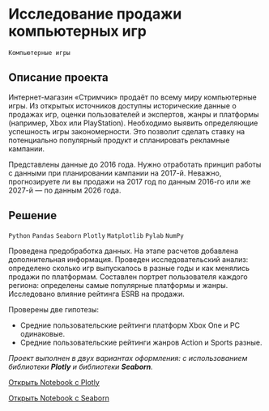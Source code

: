 # Исследование продажи компьютерных игр

`Компьютерные игры`

## Описание проекта

Интернет-магазин «Стримчик» продаёт по всему миру компьютерные игры. Из открытых источников доступны исторические данные о продажах игр, оценки пользователей и экспертов, жанры и платформы (например, Xbox или PlayStation). Необходимо выявить определяющие успешность игры закономерности. Это позволит сделать ставку на потенциально популярный продукт и спланировать рекламные кампании.

Представлены данные до 2016 года. Нужно отработать принцип работы с данными при планировании кампании на 2017-й. Неважно, прогнозируете ли вы продажи на 2017 год по данным 2016-го или же 2027-й — по данным 2026 года.

## Решение

`Python` `Pandas` `Seaborn` `Plotly` `Matplotlib` `Pylab` `NumPy`

Проведена предобработка данных. На этапе расчетов добавлена дополнительная информация. Проведен исследовательский анализ: определено сколько игр выпускалось в разные годы и как менялись продажи по платформам. Составлен портрет пользователя каждого региона: определены самые популярные платформы и жанры. Исследовано влияние рейтинга ESRB на продажи.

Проверены две гипотезы:
- Средние пользовательские рейтинги платформ Xbox One и PC одинаковые.
- Средние пользовательские рейтинги жанров Action и Sports разные.

*Проект выполнен в двух вариантах оформления: с использованием библиотеки **Plotly** и библиотеки **Seaborn**.*

[Открыть Notebook с Plotly](https://duckduckgo.com)

[Открыть Notebook с Seaborn](https://duckduckgo.com)


```python

```
